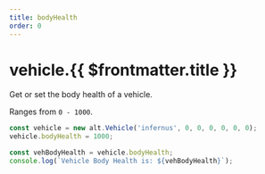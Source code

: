 ```yaml
---
title: bodyHealth
order: 0
---
```


# vehicle.{{ $frontmatter.title }}

Get or set the body health of a vehicle.

Ranges from `0 - 1000`.

```ts
const vehicle = new alt.Vehicle('infernus', 0, 0, 0, 0, 0, 0);
vehicle.bodyHealth = 1000;

const vehBodyHealth = vehicle.bodyHealth;
console.log(`Vehicle Body Health is: ${vehBodyHealth}`);
```